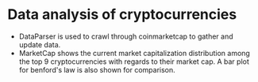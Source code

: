 # Data analysis of cryptocurrencies
- DataParser is used to crawl through coinmarketcap to gather and update data.
- MarketCap shows the current market capitalization distribution among the top 9 cryptocurrencies with regards to their market cap.
A bar plot for benford's law is also shown for comparison.

